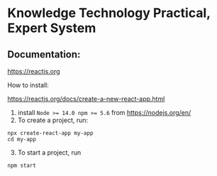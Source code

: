 # Knowledge Technology Practical, Expert System

## Documentation:

https://reactjs.org

How to install:

https://reactjs.org/docs/create-a-new-react-app.html

1. install `Node >= 14.0 npm >= 5.6` from https://nodejs.org/en/
2. To create a project, run:
  ```console
  npx create-react-app my-app
  cd my-app
  ```
3. To start a project, run 
  ```console
  npm start
  ```